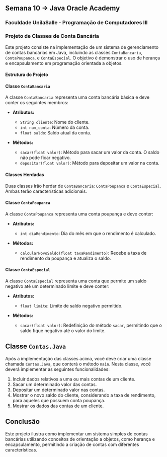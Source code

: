 ## Semana 10 -> Java Oracle Academy
### Faculdade UnilaSalle - Programação de Computadores III

### Projeto de Classes de Conta Bancária

Este projeto consiste na implementação de um sistema de gerenciamento de contas bancárias em Java, incluindo as classes `ContaBancaria`, `ContaPoupanca`, e `ContaEspecial`. O objetivo é demonstrar o uso de herança e encapsulamento em programação orientada a objetos.

#### Estrutura do Projeto

#### Classe `ContaBancaria`

A classe `ContaBancaria` representa uma conta bancária básica e deve conter os seguintes membros:

- **Atributos:**
  - `String cliente`: Nome do cliente.
  - `int num_conta`: Número da conta.
  - `float saldo`: Saldo atual da conta.

- **Métodos:**
  - `sacar(float valor)`: Método para sacar um valor da conta. O saldo não pode ficar negativo.
  - `depositar(float valor)`: Método para depositar um valor na conta.

#### Classes Herdadas

Duas classes irão herdar de `ContaBancaria`: `ContaPoupanca` e `ContaEspecial`. Ambas terão características adicionais.

#### Classe `ContaPoupanca`

A classe `ContaPoupanca` representa uma conta poupança e deve conter:

- **Atributos:**
  - `int diaRendimento`: Dia do mês em que o rendimento é calculado.

- **Métodos:**
  - `calcularNovoSaldo(float taxaRendimento)`: Recebe a taxa de rendimento da poupança e atualiza o saldo.

#### Classe `ContaEspecial`

A classe `ContaEspecial` representa uma conta que permite um saldo negativo até um determinado limite e deve conter:

- **Atributos:**
  - `float limite`: Limite de saldo negativo permitido.

- **Métodos:**
  - `sacar(float valor)`: Redefinição do método `sacar`, permitindo que o saldo fique negativo até o valor do limite.

## Classe `Contas.Java`

Após a implementação das classes acima, você deve criar uma classe chamada `Contas.Java`, que conterá o método `main`. Nesta classe, você deverá implementar as seguintes funcionalidades:

1. Incluir dados relativos a uma ou mais contas de um cliente.
2. Sacar um determinado valor das contas.
3. Depositar um determinado valor nas contas.
4. Mostrar o novo saldo do cliente, considerando a taxa de rendimento, para aqueles que possuem conta poupança.
5. Mostrar os dados das contas de um cliente.

## Conclusão

Este projeto ilustra como implementar um sistema simples de contas bancárias utilizando conceitos de orientação a objetos, como herança e encapsulamento, permitindo a criação de contas com diferentes características.
